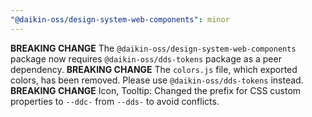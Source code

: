 ```yaml
---
"@daikin-oss/design-system-web-components": minor
---
```


**BREAKING CHANGE** The `@daikin-oss/design-system-web-components` package now requires `@daikin-oss/dds-tokens` package as a peer dependency.
**BREAKING CHANGE** The `colors.js` file, which exported colors, has been removed. Please use `@daikin-oss/dds-tokens` instead.
**BREAKING CHANGE** Icon, Tooltip: Changed the prefix for CSS custom properties to `--ddc-` from `--dds-` to avoid conflicts.
